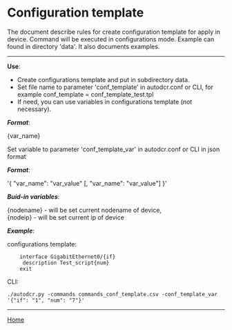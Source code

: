 # Configuration template

  The document describe rules for create configuration template for apply in device. Command will be executed in configurations mode. 
Example can found in directory 'data'.
It also documents examples.

---

**Use**:

* Create configurations template and put in subdirectory data.
* Set file name to parameter 'conf_template' in autodcr.conf or CLI, for example conf_template = conf_template_test.tpl
* If need, you can use variables in configurations template (not necessary).

***Format***:

{var_name}

Set variable to parameter 'conf_template_var' in autodcr.conf or CLI in json format

***Format***:

'{ "var_name": "var_value" [, "var_name": "var_value"] }'

***Buid-in variables***:

{nodename}     - will be set current nodename of device,  
{nodeip}     - will be set current ip of device

  ***Example***:
  
configurations template:

```
    interface GigabitEthernet0/{if}
     description Test_script{num}
    exit
```

CLI:

```./autodcr.py -commands commands_conf_template.csv -conf_template_var '{"if": "1", "num": "7"}'```

----

[Home](../README.md)